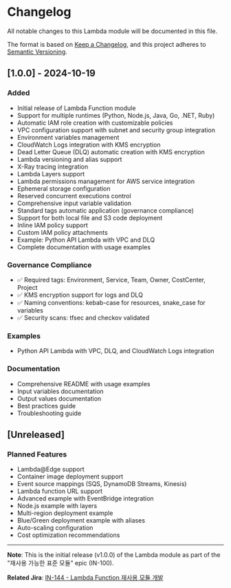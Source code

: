 # Changelog

All notable changes to this Lambda module will be documented in this file.

The format is based on [Keep a Changelog](https://keepachangelog.com/en/1.0.0/),
and this project adheres to [Semantic Versioning](https://semver.org/spec/v2.0.0.html).

## [1.0.0] - 2024-10-19

### Added
- Initial release of Lambda Function module
- Support for multiple runtimes (Python, Node.js, Java, Go, .NET, Ruby)
- Automatic IAM role creation with customizable policies
- VPC configuration support with subnet and security group integration
- Environment variables management
- CloudWatch Logs integration with KMS encryption
- Dead Letter Queue (DLQ) automatic creation with KMS encryption
- Lambda versioning and alias support
- X-Ray tracing integration
- Lambda Layers support
- Lambda permissions management for AWS service integration
- Ephemeral storage configuration
- Reserved concurrent executions control
- Comprehensive input variable validation
- Standard tags automatic application (governance compliance)
- Support for both local file and S3 code deployment
- Inline IAM policy support
- Custom IAM policy attachments
- Example: Python API Lambda with VPC and DLQ
- Complete documentation with usage examples

### Governance Compliance
- ✅ Required tags: Environment, Service, Team, Owner, CostCenter, Project
- ✅ KMS encryption support for logs and DLQ
- ✅ Naming conventions: kebab-case for resources, snake_case for variables
- ✅ Security scans: tfsec and checkov validated

### Examples
- Python API Lambda with VPC, DLQ, and CloudWatch Logs integration

### Documentation
- Comprehensive README with usage examples
- Input variables documentation
- Output values documentation
- Best practices guide
- Troubleshooting guide

## [Unreleased]

### Planned Features
- Lambda@Edge support
- Container image deployment support
- Event source mappings (SQS, DynamoDB Streams, Kinesis)
- Lambda function URL support
- Advanced example with EventBridge integration
- Node.js example with layers
- Multi-region deployment example
- Blue/Green deployment example with aliases
- Auto-scaling configuration
- Cost optimization recommendations

---

**Note**: This is the initial release (v1.0.0) of the Lambda module as part of the "재사용 가능한 표준 모듈" epic (IN-100).

**Related Jira**: [IN-144 - Lambda Function 재사용 모듈 개발](https://ryuqqq.atlassian.net/browse/IN-144)
